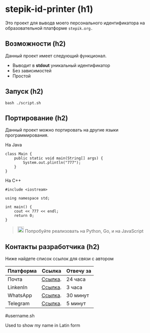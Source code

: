
# __stepik-id-printer (h1)__ 

Это проект для выводв моего персонального идентификатора на образовательной платформе `stepik.org.` 

## __Возможности (h2)__ 

Данный проект имеет следующий функционал. 

* Выводит в __stdout__ уникальный идентификатор 
* Без зависимостей 
* Простой 

## __Запуск (h2)__ 

```
bash ./script.sh
```


## __Портирование (h2)__ 

Данный проект можно портировать на другие языки программирования. 

На Java 

```
class Main {
    public static void main(String[] args) {
        System.out.plintln("777");
    }
}        
```
На С++ 

```
#include <iostream>

using namespace std;

int main() {
    cout << 777 << endl;
    return 0;
}
```
> <img src="https://cdn-icons-png.flaticon.com/512/1884/1884795.png"  width="20" height="20"> Попробуйте реализовать на Python, Go, и на JavaScript 


## __Контакты разработчика (h2)__ 

Ниже найдете список ссылок для связи с автором 

| Платформа | Ссылка | Отвечу за|
| ------------- |:-------------:| ------------- |
| Почта | [Ссылка](https://markdownlivepreview.com/). | 24 часа
| LinkenIn | [Ссылка](https://markdownlivepreview.com/). | 3 часа
| WhatsApp | [Ссылка](https://markdownlivepreview.com/). | 30 минут
| Telegram | [Ссылка](https://markdownlivepreview.com/). | 5 минут

#username.sh

Used to show my name in Latin form



